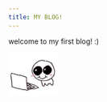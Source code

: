 ```yaml
---
title: MY BLOG!
---
```

welcome to my first blog! :)

<img src="kittyblogger.jpg" alt="kittyblogger" width="100"/>
